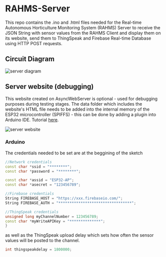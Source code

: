 # RAHMS-Server
This repo contains the .ino and .html files needed for the Real-time Autonomous Horticulture Monitoring System (RAHMS) Server to receive the JSON String with sensor values from the RAHMS Client and display them on its website, send them to ThingSpeak and Firebase Real-time Database using HTTP POST requests. 

## Circuit Diagram
![server diagram](https://github.com/monrab/assets/blob/main/Schematic_rahms%20server_2021-04-23.png?raw=true)

## Server website (debugging)
This website created on AsyncWebServer is optional - used for debugging purposes during testing stages.
The data folder which includes the website's HTML file needs to be added into the internal memory of the ESP32 microcontroller (SPIFFS) - this can be done by adding a plugin into Arduino IDE. Tutorial [here](https://randomnerdtutorials.com/install-esp32-filesystem-uploader-arduino-ide/). 

![server website](https://github.com/monrab/assets/blob/main/Screenshot_2021-05-08%20RAHMS%20Server%20-%20Copy.png?raw=true)

### Arduino
The credentials needed to be set are at the beggining of the sketch
```c++
//Network credentials
const char *ssid = "********";
const char *password = "********";

const char *assid = "ESP32-AP";
const char *asecret = "123456789";

//Firebase credentials
String FIREBASE_HOST = "https://xxx.firebaseio.com/";
String FIREBASE_AUTH = "*********************************";

//ThingSpeak credentials
unsigned long myChannelNumber = 123456789;
const char *myWriteAPIKey = "**************";
}
```
as well as the ThingSpeak upload delay which sets how often the sensor values will be posted to the channel.
```c++
int thingspeakdelay = 1800000;
```


